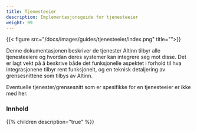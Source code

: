 ```yaml
---
title: Tjenesteeier
description: Implementasjonsguide for tjenesteeier
weight: 99
---
```


{{< figure src="/docs/images/guides/tjenesteeier/index.png" title="">}}

Denne dokumentasjonen beskriver de tjenester Altinn tilbyr alle tjenesteeiere og hvordan deres systemer kan integrere seg mot disse. Det er lagt vekt på å beskrive både det funksjonelle aspektet i forhold til hva integrasjonene tilbyr rent funksjonelt, og en teknisk detaljering av grensesnittene som tilbys av Altinn.

Eventuelle tjenester/grensesnitt som er spesifikke for en tjenesteeier er ikke med her.
### Innhold
{{% children description="true" %}}